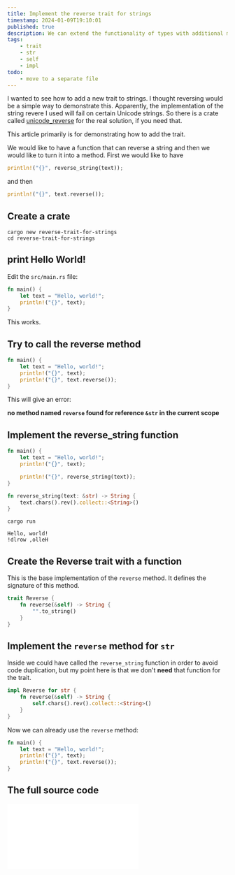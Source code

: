 ```yaml
---
title: Implement the reverse trait for strings
timestamp: 2024-01-09T19:10:01
published: true
description: We can extend the functionality of types with additional methods using traits.
tags:
    - trait
    - str
    - self
    - impl
todo:
    - move to a separate file
---
```


I wanted to see how to add a new trait to strings. I thought reversing would be a simple way to demonstrate this. Apparently, the implementation of the string revere I used
will fail on certain Unicode strings. So there is a crate called [unicode_reverse](https://crates.io/crates/unicode_reverse) for the real solution, if you need that.

This article primarily is for demonstrating how to add the trait.

We would like to have a function that can reverse a string and then we would like to turn it into a method. First we would like to have

```rust
println!("{}", reverse_string(text));
```


and then

```rust
println!("{}", text.reverse());
```

## Create a crate

```
cargo new reverse-trait-for-strings
cd reverse-trait-for-strings
```

## print Hello World!

Edit the `src/main.rs` file:


```rust
fn main() {
    let text = "Hello, world!";
    println!("{}", text);
}
```

This works.

## Try to call the reverse method

```rust
fn main() {
    let text = "Hello, world!";
    println!("{}", text);
    println!("{}", text.reverse());
}
```

This will give an error:


**no method named `reverse` found for reference `&str` in the current scope**

## Implement the reverse_string function


```rust
fn main() {
    let text = "Hello, world!";
    println!("{}", text);

    println!("{}", reverse_string(text));
}

fn reverse_string(text: &str) -> String {
    text.chars().rev().collect::<String>()
}
```

```
cargo run

Hello, world!
!dlrow ,olleH
```

## Create the Reverse trait with a function

This is the base implementation of the `reverse` method. It defines the signature of this method.

```rust
trait Reverse {
    fn reverse(&self) -> String {
        "".to_string()
    }
}
```

## Implement the `reverse` method for `str`

Inside we could have called the `reverse_string` function in order to avoid code duplication, but my point here is that we don't **need** that function for the trait.

```rust
impl Reverse for str {
    fn reverse(&self) -> String {
        self.chars().rev().collect::<String>()
    }
}
```

Now we can already use the `reverse` method:

```rust
fn main() {
    let text = "Hello, world!";
    println!("{}", text);
    println!("{}", text.reverse());
}
```


## The full source code

![](examples/reverse-trait-for-strings/src/main.rs)



